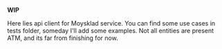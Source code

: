 **WIP**

Here lies api client for Moysklad service. You can find some use cases in tests folder, someday I'll add some examples.
Not all entities are present ATM, and its far from finishing for now.